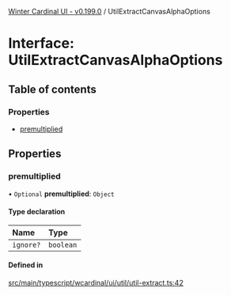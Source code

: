 [Winter Cardinal UI - v0.199.0](../index.md) / UtilExtractCanvasAlphaOptions

# Interface: UtilExtractCanvasAlphaOptions

## Table of contents

### Properties

- [premultiplied](UtilExtractCanvasAlphaOptions.md#premultiplied)

## Properties

### premultiplied

• `Optional` **premultiplied**: `Object`

#### Type declaration

| Name | Type |
| :------ | :------ |
| `ignore?` | `boolean` |

#### Defined in

[src/main/typescript/wcardinal/ui/util/util-extract.ts:42](https://github.com/winter-cardinal/winter-cardinal-ui/blob/v0.199.0/src/main/typescript/wcardinal/ui/util/util-extract.ts#L42)
